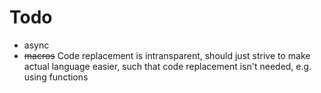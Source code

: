 # Todo

- async
- ~~macros~~ Code replacement is intransparent, should just strive to make actual language easier, such that code replacement isn't needed, e.g. using functions

